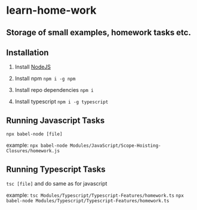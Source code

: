 # learn-home-work

## Storage of small examples, homework tasks etc.

## Installation

  1. Install [NodeJS](https://nodejs.org/en/download/)

  2. Install npm `npm i -g npm`

  3. Install repo dependencies `npm i` 

  4. Install typescript `npm i -g typescript`

## Running Javascript Tasks

  `npx babel-node [file]`

  example: `npx babel-node Modules/JavaScript/Scope-Hoisting-Closures/homework.js`

## Running Typescript Tasks

  `tsc [file]` and do same as for javascript

  example:
    `tsc Modules/Typescript/Typescript-Features/homework.ts`
    `npx babel-node Modules/Typescript/Typescript-Features/homework.ts`

